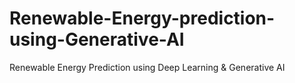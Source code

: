 # Renewable-Energy-prediction-using-Generative-AI
 Renewable Energy Prediction using Deep Learning &amp; Generative AI
